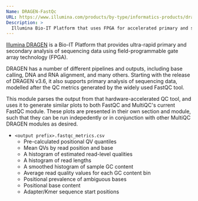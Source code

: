 ```yaml
---
Name: DRAGEN-FastQc
URL: https://www.illumina.com/products/by-type/informatics-products/dragen-bio-it-platform.html
Description: >
  Illumina Bio-IT Platform that uses FPGA for accelerated primary and secondary analysis
---
```


[Illumina DRAGEN](https://www.illumina.com/products/by-type/informatics-products/dragen-bio-it-platform.html)
is a Bio-IT Platform that provides ultra-rapid primary and secondary analysis of sequencing data using
field-programmable gate array technology (FPGA).

DRAGEN has a number of different pipelines and outputs, including base calling, DNA and RNA alignment, and
many others. Starting with the release of DRAGEN v3.6, it also supports primary analysis of sequencing
data, modelled after the QC metrics generated by the widely used FastQC tool.

This module parses the output from that hardware-accelerated QC tool, and uses it to generate similar
plots to both FastQC and MultiQC's current FastQC module. These plots are presented in their own
section and module, such that they can be run indepedently or in conjunction with other MultiQC
DRAGEN modules as desired.

- `<output prefix>.fastqc_metrics.csv`
  - Pre-calculated positional QV quantiles
  - Mean QVs by read position and base
  - A histogram of estimated read-level qualities
  - A histogram of read lengths
  - A smoothed histogram of sample GC content
  - Average read quality values for each GC content bin
  - Positional prevalence of ambiguous bases
  - Positional base content
  - Adapter/Kmer sequence start positions
